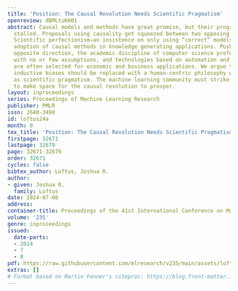 ```yaml
---
title: 'Position: The Causal Revolution Needs Scientific Pragmatism'
openreview: dBMLtuKH01
abstract: Causal models and methods have great promise, but their progress has been
  stalled. Proposals using causality get squeezed between two opposing worldviews.
  Scientific perfectionism–an insistence on only using “correct” models–slows the
  adoption of causal methods in knowledge generating applications. Pushing in the
  opposite direction, the academic discipline of computer science prefers algorithms
  with no or few assumptions, and technologies based on automation and scalability
  are often selected for economic and business applications. We argue that these system-centric
  inductive biases should be replaced with a human-centric philosophy we refer to
  as scientific pragmatism. The machine learning community must strike the right balance
  to make space for the causal revolution to prosper.
layout: inproceedings
series: Proceedings of Machine Learning Research
publisher: PMLR
issn: 2640-3498
id: loftus24a
month: 0
tex_title: 'Position: The Causal Revolution Needs Scientific Pragmatism'
firstpage: 32671
lastpage: 32679
page: 32671-32679
order: 32671
cycles: false
bibtex_author: Loftus, Joshua R.
author:
- given: Joshua R.
  family: Loftus
date: 2024-07-08
address:
container-title: Proceedings of the 41st International Conference on Machine Learning
volume: '235'
genre: inproceedings
issued:
  date-parts:
  - 2024
  - 7
  - 8
pdf: https://raw.githubusercontent.com/mlresearch/v235/main/assets/loftus24a/loftus24a.pdf
extras: []
# Format based on Martin Fenner's citeproc: https://blog.front-matter.io/posts/citeproc-yaml-for-bibliographies/
---
```

